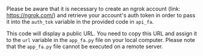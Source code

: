 Please be aware that it is necessary to create an ngrok account (link: https://ngrok.com/) and retrieve your account's auth token in order to pass it into the `auth_tok` variable in the provided code in `api_fa`.

This code will display a public URL. You need to copy this URL and assign it to the `url` variable in the `app_fa.py` file on your local computer. Please note that the `app_fa.py` file cannot be executed on a remote server.